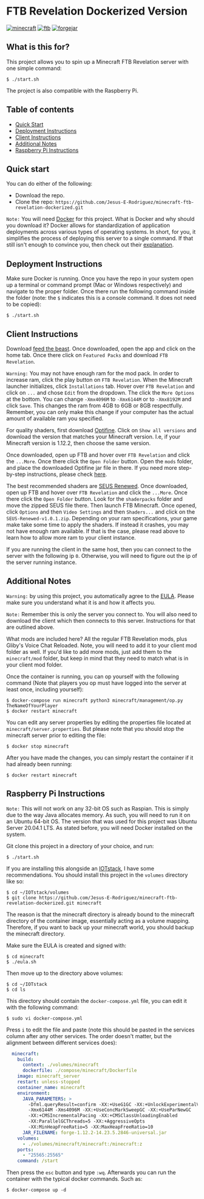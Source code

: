 # FTB Revelation Dockerized Version
[![minecraft](https://img.shields.io/badge/minecraft-1.12.2-green.svg)](https://www.minecraft.net/en-us)
[![ftb](https://img.shields.io/badge/ftb-3.4.0-orange.svg)](https://www.feed-the-beast.com/)
[![forgejar](https://img.shields.io/badge/forgejar-1.12.2.14.23.5.28.46-purple.svg)](https://www.feed-the-beast.com/modpack/ftb_revelation)


## What is this for?
This project allows you to spin up a Minecraft FTB Revelation server with one simple command:

    $ ./start.sh

The project is also compatible with the Raspberry Pi.
    
## Table of contents
- [Quick Start](#quick-start)
- [Deployment Instructions](#deployment-instructions)
- [Client Instructions](#client-instructions)
- [Additional Notes](#additional-notes)
- [Raspberry Pi Instructions](#raspberry-pi-instructions)

## Quick start
You can do either of the following:
- Download the repo.
- Clone the repo: `https://github.com/Jesus-E-Rodriguez/minecraft-ftb-revelation-dockerized.git`

`Note:` You will need [Docker](https://www.docker.com/products/docker-desktop) for this project. 
What is Docker and why should you download it? Docker allows for standardization of application 
deployments across various types of operating systems. In short, for you, it simplifies the 
process of deploying this server to a single command. If that still isn't enough to convince 
you, then check out their [explanation](https://www.docker.com/resources/what-container).

## Deployment Instructions
Make sure Docker is running. Once you have the repo in your system open up a terminal or 
command prompt (Mac or Windows respectively) and navigate to the proper folder. Once there
run the following command inside the folder (note: the `$` indicates this is a console 
command. It does not need to be copied):

    $ ./start.sh

## Client Instructions
Download [feed the beast](https://www.feed-the-beast.com/). Once downloaded, open the app
and click on the home tab. Once there click on `Featured Packs` and download `FTB Revelation`.

`Warning:` You may not have enough ram for the mod pack. In order to increase ram,
click the play button on `FTB Revelation`. When the Minecraft launcher initializes, 
click `Installations` tab. Hover over `FTB Revelation` and click on `...` and chose 
`Edit` from the dropdown. The click the `More Options` at the bottom. You can 
change `-Xmx4096M` to `-Xmx6144M` or to `-Xmx8192M` and click `Save`. This changes the ram
from 4GB to 6GB or 8GB respectfully. Remember, you can only make this change
if your computer has the actual amount of available ram you specified.

For quality shaders, first download [Optifine](https://optifine.net/downloads).
Click on `Show all versions` and download the version that matches your Minecraft version.
I.e, if your Minecraft version is 1.12.2, then choose the same version.

Once downloaded, open up FTB and hover over `FTB Revelation` and click the `...More`. Once there click the
`Open Folder` button. Open the `mods` folder, and place the downloaded Optifine jar file in there. 
If you need more step-by-step instructions, please check [here](https://ftb.gamepedia.com/Shaders_(programs)).

The best recommended shaders are [SEUS Renewed](https://www.sonicether.com/seus/).
Once downloaded, open up FTB and hover over `FTB Revelation` and click the `...More`. Once there click the 
`Open Folder` button. Look for the `shaderpacks` folder and move the zipped SEUS file there. 
Then launch FTB Minecraft. Once opened, click `Options` and then `Video Settings` and then `Shaders...`
and click on the `SEUS-Renewed-v1.0.1.zip`. Depending on your ram specifications, your game
make take some time to apply the shaders. If instead it crashes, you may not have enough 
ram available. If that is the case, please read above to learn how to allow more ram to your client instance.

If you are running the client in the same host, then you can connect to the server with the following
ip `0`. Otherwise, you will need to figure out the ip of the server running instance.

## Additional Notes

`Warning:` by using this project, you automatically agree to the [EULA](https://account.mojang.com/documents/minecraft_eula). Please make sure you
understand what it is and how it affects you.

`Note:` Remember this is only the server you connect to. You will also need to download the client
which then connects to this server. Instructions for that are outlined above.

What mods are included here? All the regular FTB Revelation mods, plus Gliby's Voice Chat Reloaded.
Note, you will need to add it to your client mod folder as well. If you'd like to add more mods,
just add them to the `minecraft/mod` folder, but keep in mind that they need to match what is in
your client mod folder.

Once the container is running, you can op yourself with the following command
(Note that players you op must have logged into the server at least once, including yourself):

    $ docker-compose run minecraft python3 minecraft/management/op.py TheNameOfYourPlayer
    $ docker restart minecraft

You can edit any server properties by editing the properties file located at `minecraft/server.properties`. 
But please note that you should stop the minecraft server prior to editing the file:

    $ docker stop minecraft

After you have made the changes, you can simply restart the container if it had already been running:

    $ docker restart minecraft

## Raspberry Pi Instructions

`Note:` This will not work on any 32-bit OS such as Raspian. This is simply due to the way Java 
allocates memory. As such, you will need to run it on an Ubuntu 64-bit OS. The version that was used for
this project was Ubuntu Server 20.04.1 LTS. As stated before, you will need Docker installed on the system.

Git clone this project in a directory of your choice, and run:

    $ ./start.sh

If you are installing this alongside an [IOTstack](https://github.com/SensorsIot/IOTstack), I have some recommendations.
You should install this project in the `volumes` directory like so:

    $ cd ~/IOTstack/volumes
    $ git clone https://github.com/Jesus-E-Rodriguez/minecraft-ftb-revelation-dockerized.git minecraft

The reason is that the minecraft directory is already bound to the minecraft directory of the container image, essentially
acting as a volume mapping. Therefore, if you want to back up your minecraft world, you should backup the minecraft
directory.

Make sure the EULA is created and signed with:

    $ cd minecraft
    $ ./eula.sh
    
Then move up to the directory above volumes:

    $ cd ~/IOTstack
    $ cd ls

This directory should contain the `docker-compose.yml` file, you can edit it with the following command:

    $ sudo vi docker-compose.yml

Press `i` to edit the file and paste (note this should be pasted in the services column after any other services. The
order doesn't matter, but the alignment between different services does):

```yaml
  minecraft:
    build:
      context: ./volumes/minecraft
      dockerfile: ./compose/minecraft/Dockerfile
    image: minecraft_server
    restart: unless-stopped
    container_name: minecraft
    environment:
      JAVA_PARAMETERS: >
        -Dfml.queryResult=confirm -XX:+UseG1GC -XX:+UnlockExperimentalVMOptions
        -Xmx6144M -Xms4096M -XX:+UseConcMarkSweepGC -XX:+UseParNewGC
        -XX:+CMSIncrementalPacing -XX:+CMSClassUnloadingEnabled
        -XX:ParallelGCThreads=5 -XX:+AggressiveOpts
        -XX:MinHeapFreeRatio=5 -XX:MaxHeapFreeRatio=10
      JAR_FILENAME: forge-1.12.2-14.23.5.2846-universal.jar
    volumes:
      - ./volumes/minecraft/minecraft:/minecraft:z
    ports:
      - "25565:25565"
    command: /start
```

Then press the `esc` button and type `:wq`. Afterwards you can run the container with the typical docker commands. Such as:

    $ docker-compose up -d